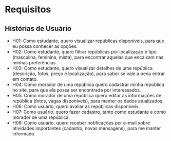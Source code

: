 # Requisitos
## Histórias de Usuário
* H01: Como estudante, quero visualizar repúblicas disponíveis, para que eu possa conhecer as opções.
* H02: Como estudante, quero filtrar repúblicas por localização e tipo (masculina, feminina, mista), para encontrar aquelas que encaixam nas minhas preferências
* H03: Como estudante, quero visualizar detalhes de uma república (descrição, fotos, preço e localização), para saber se vale a pena entrar em contato.
* H04: Como morador de uma república quero cadastrar minha república no site, para que ela possa ser encontrada por interessados.
* H05: Como morador de uma república quero editar as informações de república (fotos, vagas disponíveis), para manter os dados atualizados.
* H06: Como usuário, quero avaliar as repúblicas disponíveis.
* H07: Como usuário, quero fazer cadastro, tanto como estudante e como morador de uma república.
* H08: Como usuário, quero receber notificações por e-mail sobre atividades importantes (cadastro, novas mensagens), para me manter informado.
